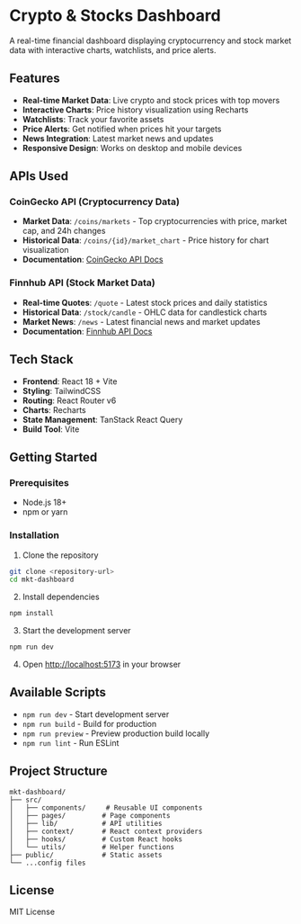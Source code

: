 # Crypto & Stocks Dashboard

A real-time financial dashboard displaying cryptocurrency and stock market data with interactive charts, watchlists, and price alerts.

## Features

- **Real-time Market Data**: Live crypto and stock prices with top movers
- **Interactive Charts**: Price history visualization using Recharts
- **Watchlists**: Track your favorite assets
- **Price Alerts**: Get notified when prices hit your targets
- **News Integration**: Latest market news and updates
- **Responsive Design**: Works on desktop and mobile devices

## APIs Used

### CoinGecko API (Cryptocurrency Data)
- **Market Data**: `/coins/markets` - Top cryptocurrencies with price, market cap, and 24h changes
- **Historical Data**: `/coins/{id}/market_chart` - Price history for chart visualization
- **Documentation**: [CoinGecko API Docs](https://www.coingecko.com/en/api/documentation)

### Finnhub API (Stock Market Data)
- **Real-time Quotes**: `/quote` - Latest stock prices and daily statistics
- **Historical Data**: `/stock/candle` - OHLC data for candlestick charts
- **Market News**: `/news` - Latest financial news and market updates
- **Documentation**: [Finnhub API Docs](https://finnhub.io/docs/api)

## Tech Stack

- **Frontend**: React 18 + Vite
- **Styling**: TailwindCSS
- **Routing**: React Router v6
- **Charts**: Recharts
- **State Management**: TanStack React Query
- **Build Tool**: Vite

## Getting Started

### Prerequisites
- Node.js 18+ 
- npm or yarn

### Installation

1. Clone the repository
```bash
git clone <repository-url>
cd mkt-dashboard
```

2. Install dependencies
```bash
npm install
```

3. Start the development server
```bash
npm run dev
```

4. Open [http://localhost:5173](http://localhost:5173) in your browser

## Available Scripts

- `npm run dev` - Start development server
- `npm run build` - Build for production
- `npm run preview` - Preview production build locally
- `npm run lint` - Run ESLint

## Project Structure

```
mkt-dashboard/
├── src/
│   ├── components/     # Reusable UI components
│   ├── pages/         # Page components
│   ├── lib/           # API utilities
│   ├── context/       # React context providers
│   ├── hooks/         # Custom React hooks
│   └── utils/         # Helper functions
├── public/            # Static assets
└── ...config files
```

## License

MIT License